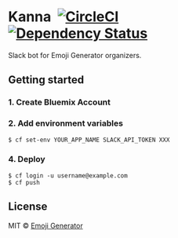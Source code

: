 # Kanna &nbsp;[![CircleCI](https://circleci.com/gh/emoji-gen/Kanna/tree/master.svg?style=shield)](https://circleci.com/gh/emoji-gen/Kannna/tree/master) [![Dependency Status](https://gemnasium.com/badges/github.com/emoji-gen/Kanna.svg)](https://gemnasium.com/github.com/emoji-gen/Kanna)

Slack bot for Emoji Generator organizers.

## Getting started
### 1. Create Bluemix Account
### 2. Add environment variables
```
$ cf set-env YOUR_APP_NAME SLACK_API_TOKEN XXX
```

### 4. Deploy
```
$ cf login -u username@example.com
$ cf push
```

## License
MIT &copy; [Emoji Generator](https://emoji.pine.moe/)
